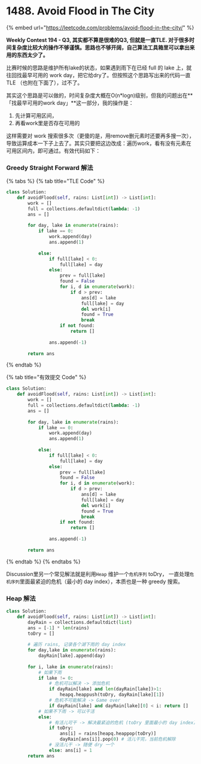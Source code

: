 # 1488. Avoid Flood in The City

{% embed url="https://leetcode.com/problems/avoid-flood-in-the-city/" %}

**Weekly Contest 194 - Q3, 其实都不算是很难的Q3, 但就是一直TLE. 对于很多时间复杂度比较大的操作不够谨慎。思路也不够开阔，自己算法工具箱里可以拿出来用的东西太少了。**

比赛时候的思路是维护所有lake的状态，如果遇到雨下在已经 full 的 lake 上，就往回找最早可用的 work day，把它给dry了。但按照这个思路写出来的代码一直 TLE （也附在下面了），过不了。

其实这个思路是可以做的，时间复杂度大概在O\(n\*logn\)级别，但我的问题出在**「找最早可用的work day」**这一部分，我的操作是：

1. 先计算可用区间，
2. 再看work里是否存在可用的

这样需要对 work 搜索很多次（更傻的是，用remove删元素时还要再多搜一次），导致运算成本一下子上去了。其实只要把这边改成：遍历work，看有没有元素在可用区间内，即可通过。有效代码如下：

### Greedy Straight Forward 解法

{% tabs %}
{% tab title="TLE Code" %}
```python
class Solution:
    def avoidFlood(self, rains: List[int]) -> List[int]:
        work = []
        full = collections.defaultdict(lambda: -1)
        ans = []
        
        for day, lake in enumerate(rains):
            if lake == 0:
                work.append(day)
                ans.append(1)
                
            else:
                if full[lake] < 0:
                    full[lake] = day
                else:
                    prev = full[lake]
                    found = False
                    for i, d in enumerate(work):
                        if d > prev:
                            ans[d] = lake
                            full[lake] = day
                            del work[i]
                            found = True
                            break
                    if not found:
                        return []
                    
                ans.append(-1)
        
        return ans
```
{% endtab %}

{% tab title="有效提交 Code" %}
```python
class Solution:
    def avoidFlood(self, rains: List[int]) -> List[int]:
        work = []
        full = collections.defaultdict(lambda: -1)
        ans = []
        
        for day, lake in enumerate(rains):
            if lake == 0:
                work.append(day)
                ans.append(1)
                
            else:
                if full[lake] < 0:
                    full[lake] = day
                else:
                    prev = full[lake]
                    found = False
                    for i, d in enumerate(work):
                        if d > prev:
                            ans[d] = lake
                            full[lake] = day
                            del work[i]
                            found = True
                            break
                    if not found:
                        return []
                    
                ans.append(-1)
        
        return ans
```
{% endtab %}
{% endtabs %}



Discussion里另一个常见解法就是利用`Heap` 维护一个`危机序列` toDry， 一直处理`危机序列`里面最紧迫的危机（最小的 day index），本质也是一种 greedy 搜索。

### Heap 解法

```python
class Solution:
    def avoidFlood(self, rains: List[int]) -> List[int]:
        dayRain = collections.defaultdict(list)
        ans = [-1] * len(rains)
        toDry = []
        
        # 遍历 rains, 记录各个湖下雨的 day index
        for day,lake in enumerate(rains):
            dayRain[lake].append(day)
        
        for i, lake in enumerate(rains):
            # 如果下雨
            if lake != 0:
                # 危机可以解决 -> 添加危机
                if dayRain[lake] and len(dayRain[lake])>1:
                    heapq.heappush(toDry, dayRain[lake][1])
                # 危机不可能解决 -> Game over
                if dayRain[lake] and dayRain[lake][0] < i: return []
            # 如果不下雨 -> 可以干活
            else:
                # 有活儿可干 -> 解决最紧迫的危机 (toDry 里面最小的 day index)
                if toDry:
                    ans[i] = rains[heapq.heappop(toDry)]
                    dayRain[ans[i]].pop(0) # 活儿干完，当前危机解除
                # 没活儿干 -> 随便 dry 一个
                else: ans[i] = 1
        return ans
```





